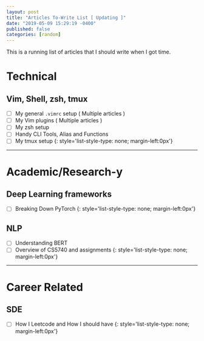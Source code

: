 ```yaml
---
layout: post
title: "Articles To-Write List [ Updating ]"
date: "2019-05-09 15:29:19 -0400"
published: false
categories: [random]
---
```


This is a running list of articles that I should write when I got time.

<!--more-->
# Technical

## Vim, Shell, zsh, tmux

- [ ] My general `.vimrc` setup ( Multiple articles )
- [ ] My Vim plugins ( Multiple articles )
- [ ] My zsh setup
- [ ] Handy CLI Tools, Alias and Functions
- [ ] My tmux setup
{: style='list-style-type: none; margin-left:0px'}

---

# Academic/Research-y 

## Deep Learning frameworks
- [ ] Breaking Down PyTorch
{: style='list-style-type: none; margin-left:0px'}

## NLP
- [ ] Understanding BERT
- [ ] Overview of CS5740 and assignments
{: style='list-style-type: none; margin-left:0px'}

---

# Career Related

## SDE
- [ ] How I Leetcode and How I should have
{: style='list-style-type: none; margin-left:0px'}

